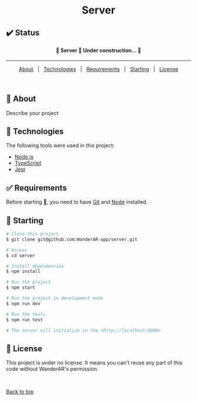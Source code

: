 <h1 align="center">Server</h1>

## :heavy_check_mark: Status ##

<h4 align="center"> 
	🚧  Server 🚀 Under construction...  🚧
</h4> 

<hr>

<p align="center">
  <a href="#dart-about">About</a> &#xa0; | &#xa0; 
  <a href="#rocket-technologies">Technologies</a> &#xa0; | &#xa0;
  <a href="#white_check_mark-requirements">Requirements</a> &#xa0; | &#xa0;
  <a href="#checkered_flag-starting">Starting</a> &#xa0; | &#xa0;
  <a href="#memo-license">License</a>
</p>

<br>

## :dart: About ##

Describe your project


## :rocket: Technologies ##

The following tools were used in this project:

- [Node.js](https://nodejs.org/en/)
- [TypeScript](https://www.typescriptlang.org/)
- [Jest](https://jestjs.io/)

## :white_check_mark: Requirements ##

Before starting :checkered_flag:, you need to have [Git](https://git-scm.com) and [Node](https://nodejs.org/en/) installed.

## :checkered_flag: Starting ##

```bash
# Clone this project
$ git clone git@github.com:WanderAR-app/server.git

# Access
$ cd server

# Install dependencies
$ npm install

# Run the project
$ npm start

# Run the project in development mode
$ npm run dev

# Run the tests
$ npm run test

# The server will initialize in the <http://localhost:8080>
```

## :memo: License ##

This project is under no license.
It means you can't reuse any part of this code without WanderAR's permission.

&#xa0;

<a href="#top">Back to top</a>
